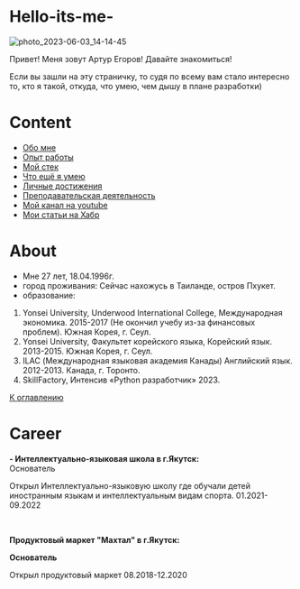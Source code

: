 # Hello-its-me-
![photo_2023-06-03_14-14-45](https://github.com/egorovarturxx/Hello-its-me-/assets/122422490/46418c02-1433-430f-bc55-707bee3ac8f4)

<p>
Привет! Меня зовут Артур Егоров! Давайте знакомиться!
</p>

<p>
Если вы зашли на эту страничку, то судя по всему вам стало интересно то, кто я такой, откуда, что умею, чем дышу в 
плане разработки)
</p>

# Content
- [Обо мне](#about)
- [Опыт работы](#career)
- [Мой стек](#stack)
- [Что ещё я умею](#soft_skills)
- [Личные достижения](#personal-achievements)
- [Преподавательская деятельность](#teaching)
- [Мой канал на youtube](#my-youtube-channel)
- [Мои статьи на Хабр](#my-habr-articles)

# About
- Мне 27 лет, 18.04.1996г.
- город проживания: Сейчас нахожусь в Таиланде, остров Пхукет.
- образование: 
1)	Yonsei University, Underwood International College, Международная экономика. 2015-2017 (Не окончил учебу из-за финансовых проблем). Южная Корея, г. Сеул.
2)	Yonsei University, Факультет корейского языка, Корейский язык. 2013-2015. Южная Корея, г. Сеул. 
3)	ILAC (Международная языковая академия Канады) Английский язык. 2012-2013. Канада, г. Торонто.
4)	SkillFactory, Интенсив «Python разработчик» 2023.


[К оглавлению](#content)

# Career
<div><b>- Интеллектуально-языковая школа в г.Якутск:</b></div>
 <div>Основатель</div>
<p>
 Открыл Интеллектуально-языковую школу где обучали детей иностранным языкам и интеллектуальным видам спорта.
 01.2021-09.2022
 </p>
 
 <br />
  
 </p>
<div><b>Продуктовый маркет "Махтал" в г.Якутск:</b></div>
<p>
  
</p>
<div><b>Основатель</b></div>
<p>

 Открыл продуктовый маркет 
 08.2018-12.2020
